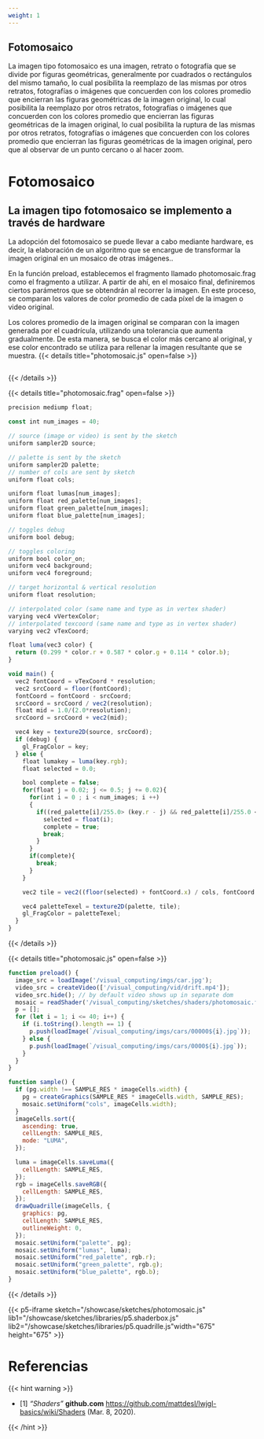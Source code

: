 ```yaml
---
weight: 1
---
```


## Fotomosaico

La imagen tipo fotomosaico es una imagen, retrato o fotografía que se divide por figuras geométricas, generalmente por cuadrados o rectángulos del mismo tamaño, lo cual posibilita la reemplazo de las mismas por otros retratos, fotografías o imágenes que concuerden con los colores promedio que encierran las figuras geométricas de la imagen original, lo cual posibilita la reemplazo por otros retratos, fotografías o imágenes que concuerden con los colores promedio que encierran las figuras geométricas de la imagen original, lo cual posibilita la ruptura de las mismas por otros retratos, fotografías o imágenes que concuerden con los colores promedio que encierran las figuras geométricas de la imagen original, pero que al observar de un punto cercano o al hacer zoom.

# Fotomosaico

## La imagen tipo fotomosaico se implemento a través de hardware

La adopción del fotomosaico se puede llevar a cabo mediante hardware, es decir, la elaboración de un algoritmo que se encargue de transformar la imagen original en un mosaico de otras imágenes..

En la función preload, establecemos el fragmento llamado photomosaic.frag como el fragmento a utilizar. A partir de ahí, en el mosaico final, definiremos ciertos parámetros que se obtendrán al recorrer la imagen. En este proceso, se comparan los valores de color promedio de cada píxel de la imagen o video original.

Los colores promedio de la imagen original se comparan con la imagen generada por el cuadrícula, utilizando una tolerancia que aumenta gradualmente. De esta manera, se busca el color más cercano al original, y ese color encontrado se utiliza para rellenar la imagen resultante que se muestra.
{{< details title="photomosaic.js" open=false >}}

```javascript

```

{{< /details >}}

{{< details title="photomosaic.frag" open=false >}}

```javascript
precision mediump float;

const int num_images = 40;

// source (image or video) is sent by the sketch
uniform sampler2D source;

// palette is sent by the sketch
uniform sampler2D palette;
// number of cols are sent by sketch
uniform float cols;

uniform float lumas[num_images];
uniform float red_palette[num_images];
uniform float green_palette[num_images];
uniform float blue_palette[num_images];

// toggles debug
uniform bool debug;

// toggles coloring
uniform bool color_on;
uniform vec4 background;
uniform vec4 foreground;

// target horizontal & vertical resolution
uniform float resolution;

// interpolated color (same name and type as in vertex shader)
varying vec4 vVertexColor;
// interpolated texcoord (same name and type as in vertex shader)
varying vec2 vTexCoord;

float luma(vec3 color) {
  return (0.299 * color.r + 0.587 * color.g + 0.114 * color.b);
}

void main() {
  vec2 fontCoord = vTexCoord * resolution;
  vec2 srcCoord = floor(fontCoord);
  fontCoord = fontCoord - srcCoord;
  srcCoord = srcCoord / vec2(resolution);
  float mid = 1.0/(2.0*resolution);
  srcCoord = srcCoord + vec2(mid);

  vec4 key = texture2D(source, srcCoord);
  if (debug) {
    gl_FragColor = key;
  } else {
    float lumakey = luma(key.rgb);
    float selected = 0.0;

    bool complete = false;
    for(float j = 0.02; j <= 0.5; j += 0.02){
      for(int i = 0 ; i < num_images; i ++)
      {
        if((red_palette[i]/255.0> (key.r - j) && red_palette[i]/255.0 < (key.r + j)) && (green_palette[i]/255.0> (key.g - j) && green_palette[i]/255.0 < (key.g + j)) && (blue_palette[i]/255.0> (key.b - j) && blue_palette[i]/255.0 < (key.b + j))){
          selected = float(i);
          complete = true;
          break;
        }
      }
      if(complete){
        break;
      }
    }

    vec2 tile = vec2((floor(selected) + fontCoord.x) / cols, fontCoord.y);

    vec4 paletteTexel = texture2D(palette, tile);
    gl_FragColor = paletteTexel;
  }
}

```

{{< /details >}}

{{< details title="photomosaic.js" open=false >}}

```javascript
function preload() {
  image_src = loadImage('/visual_computing/imgs/car.jpg');
  video_src = createVideo(['/visual_computing/vid/drift.mp4']);
  video_src.hide(); // by default video shows up in separate dom
  mosaic = readShader('/visual_computing/sketches/shaders/photomosaic.frag');
  p = [];
  for (let i = 1; i <= 40; i++) {
    if (i.toString().length == 1) {
      p.push(loadImage(`/visual_computing/imgs/cars/00000${i}.jpg`));
    } else {
      p.push(loadImage(`/visual_computing/imgs/cars/0000${i}.jpg`));
    }
  }
}

function sample() {
  if (pg.width !== SAMPLE_RES * imageCells.width) {
    pg = createGraphics(SAMPLE_RES * imageCells.width, SAMPLE_RES);
    mosaic.setUniform("cols", imageCells.width);
  }
  imageCells.sort({
    ascending: true,
    cellLength: SAMPLE_RES,
    mode: "LUMA",
  });

  luma = imageCells.saveLuma({
    cellLength: SAMPLE_RES,
  });
  rgb = imageCells.saveRGB({
    cellLength: SAMPLE_RES,
  });
  drawQuadrille(imageCells, {
    graphics: pg,
    cellLength: SAMPLE_RES,
    outlineWeight: 0,
  });
  mosaic.setUniform("palette", pg);
  mosaic.setUniform("lumas", luma);
  mosaic.setUniform("red_palette", rgb.r);
  mosaic.setUniform("green_palette", rgb.g);
  mosaic.setUniform("blue_palette", rgb.b);
}
```

{{< /details >}}

{{< p5-iframe sketch="/showcase/sketches/photomosaic.js" lib1="/showcase/sketches/libraries/p5.shaderbox.js" lib2="/showcase/sketches/libraries/p5.quadrille.js"width="675" height="675" >}}

# Referencias

{{< hint warning >}}

- [1] _“Shaders”_ **github.com** https://github.com/mattdesl/lwjgl-basics/wiki/Shaders (Mar. 8, 2020).

{{< /hint >}}